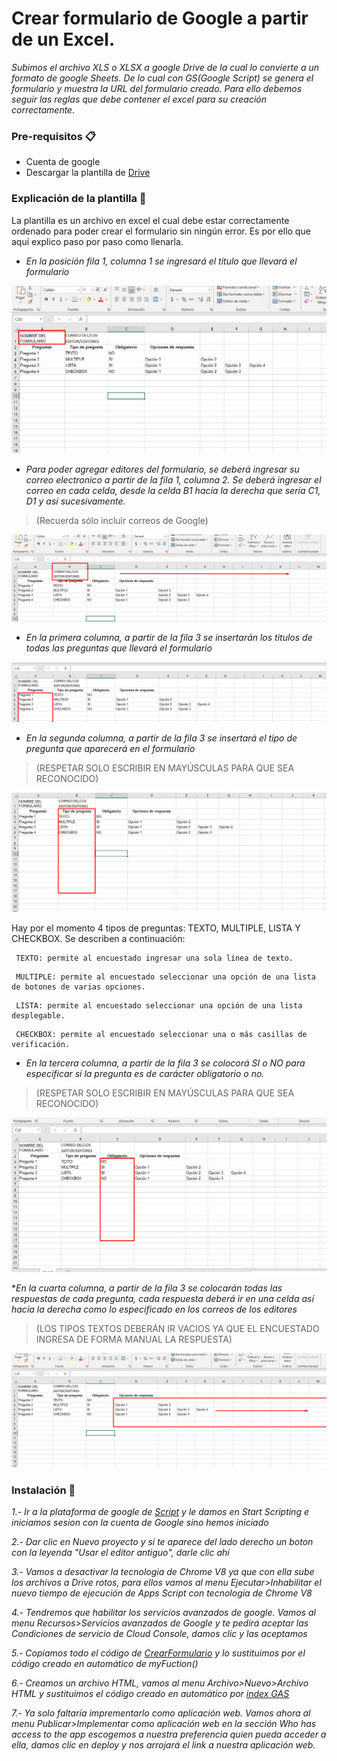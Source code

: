 # Crear formulario de Google a partir de un Excel.

_Subimos el archivo XLS o XLSX a google Drive de la cual lo convierte a un formato de google Sheets. De lo cual con GS(Google Script) se genera el formulario y muestra la URL del formulario creado. Para ello debemos seguir las reglas que debe contener el excel para su creación correctamente._

### Pre-requisitos 📋

* Cuenta de google
* Descargar la plantilla de [Drive](https://drive.google.com/file/d/1o2gaD6GY252wknrc1DEf4dBICZdQOm9A/view?usp=sharing)

### Explicación de la plantilla 📌
La plantilla es un archivo en excel el cual debe estar correctamente ordenado para poder crear el formulario sin ningún error. Es por ello que aquí explico paso por paso como llenarla.

* _En la posición fila 1, columna 1 se ingresará el titulo que llevará el formulario_

![](imagenes/Screenshot_1.png)

* _Para poder agregar editores del formulario, se deberá ingresar su correo electronico a partir de la fila 1, columna 2. Se deberá ingresar el correo en cada celda, desde la celda B1 hacía la derecha que sería C1, D1 y así sucesivamente._
> (Recuerda sólo incluir correos de Google)

![](imagenes/Screenshot_2.png)

* _En la primera columna, a partir de la fila 3 se insertarán los titulos de todas las preguntas que llevará el formulario_

![](imagenes/Screenshot_3.png)

* _En la segunda columna, a partir de la fila 3 se insertará el tipo de pregunta que aparecerá en el formulario_
> (RESPETAR SOLO ESCRIBIR EN MAYÚSCULAS PARA QUE SEA RECONOCIDO)

![](imagenes/Screenshot_4.png)

Hay por el momento 4 tipos de preguntas: TEXTO, MULTIPLE, LISTA Y CHECKBOX. Se describen a continuación:

```
 TEXTO: permite al encuestado ingresar una sola línea de texto.

```

```
 MULTIPLE: permite al encuestado seleccionar una opción de una lista de botones de varias opciones.

```

```
 LISTA: permite al encuestado seleccionar una opción de una lista desplegable. 

```

```
 CHECKBOX: permite al encuestado seleccionar una o más casillas de verificación.

```

* _En la tercera columna, a partir de la fila 3 se colocorá SI o NO para especificar si la pregunta es de carácter obligatorio o no._
> (RESPETAR SOLO ESCRIBIR EN MAYÚSCULAS PARA QUE SEA RECONOCIDO)

![](imagenes/Screenshot_5.png)

*_En la cuarta columna, a partir de la fila 3 se colocarán todas las respuestas de cada pregunta, cada respuesta deberá ir en una celda así hacía la derecha como lo especificado en los correos de los editores_
> (LOS TIPOS TEXTOS DEBERÁN IR VACIOS YA QUE EL ENCUESTADO INGRESA DE FORMA MANUAL LA RESPUESTA)

![](imagenes/Screenshot_6.png)



### Instalación 🔧

_1.- Ir a la plataforma de google de [Script](https://script.google.com) y le damos en Start Scripting e iniciamos sesion con la
cuenta de Google sino hemos iniciado_

_2.- Dar clic en Nuevo proyecto y si te aparece del lado derecho un boton con la leyenda "Usar el editor antiguo", darle clic ahí_

_3.- Vamos a desactivar la tecnologia de Chrome V8 ya que con ella sube los archivos a Drive rotos,
 para ellos vamos al menu Ejecutar>Inhabilitar el nuevo tiempo de ejecución de Apps Script con tecnología de Chrome V8_
 
_4.- Tendremos que habilitar los servicios avanzados de google. Vamos al menu Recursos>Servicios avanzados de Google y te 
pedirá aceptar las Condiciones de servicio de Cloud Console, damos clic y las aceptamos_

_5.- Copiamos todo el código de [CrearFormulario](https://github.com/hamdelg11/CrearFormularios/blob/main/CrearFormulario.gs) y lo
sustituimos por el código creado en automático de myFuction()_

_6.- Creamos un archivo HTML, vamos al menu Archivo>Nuevo>Archivo HTML y sustituimos el código creado en automático por
[index GAS](https://github.com/hamdelg11/CrearFormularios/blob/main/index%20GAS.html)_

_7.- Ya solo faltaría imprementarlo como aplicación web. Vamos ahora al menu Publicar>Implementar como aplicación web
en la sección Who has access to the app escogemos a nuestra preferencia quien pueda acceder a ella, damos clic en deploy
y nos arrojará el link a nuestra aplicación web._
